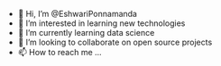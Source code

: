 - 👋 Hi, I’m @EshwariPonnamanda
- 👀 I’m interested in learning new technologies
- 🌱 I’m currently learning data science
- 💞️ I’m looking to collaborate on open source projects
- 📫 How to reach me ...

<!---
EshwariPonnamanda/EshwariPonnamanda is a ✨ special ✨ repository because its `README.md` (this file) appears on your GitHub profile.
You can click the Preview link to take a look at your changes.
--->
